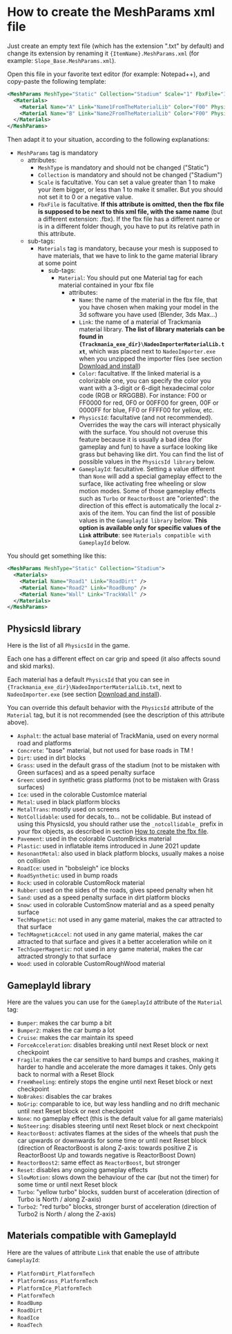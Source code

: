 # How to create the MeshParams xml file

Just create an empty text file (which has the extension ".txt" by default) and change its extension by renaming it `{ItemName}.MeshParams.xml` (for example: `Slope_Base.MeshParams.xml`).

Open this file in your favorite text editor (for example: Notepad++), and copy-paste the following template:

```xml
<MeshParams MeshType="Static" Collection="Stadium" Scale="1" FbxFile="ItemName.fbx">
  <Materials>
    <Material Name="A" Link="Name1FromTheMaterialLib" Color="F00" PhysicsId="Name1FromThePhysicsIdLib" GameplayId="Name1FromTheGameplayIdLib" />
    <Material Name="B" Link="Name2FromTheMaterialLib" Color="F00" PhysicsId="Name2FromThePhysicsIdLib" GameplayId="Name2FromTheGameplayIdLib" />
  </Materials>
</MeshParams>
```

Then adapt it to your situation, according to the following explanations:

- `MeshParams` tag is mandatory
  - attributes:
    - `MeshType` is mandatory and should not be changed ("Static")
    - `Collection` is mandatory and should not be changed ("Stadium")
    - `Scale` is facultative. You can set a value greater than 1 to make your item bigger, or less than 1 to make it smaller. But you should not set it to 0 or a negative value.
    - `FbxFile` is facultative. **If this attribute is omitted, then the fbx file is supposed to be next to this xml file, with the same name** (but a different extension: .fbx). If the fbx file has a different name or is in a different folder though, you have to put its relative path in this attribute.
  - sub-tags:
    - `Materials` tag is mandatory, because your mesh is supposed to have materials, that we have to link to the game material library at some point
      - sub-tags:
        - `Material`: You should put one Material tag for each material contained in your fbx file
          - attributes:
            - `Name`: the name of the material in the fbx file, that you have chosen when making your model in the 3d software you have used (Blender, 3ds Max...)
            - `Link`: the name of a material of Trackmania material library. **The list of library materials can be found in `{Trackmania_exe_dir}\NadeoImporterMaterialLib.txt`**, which was placed next to `NadeoImporter.exe` when you unzipped the importer files (see section [Download and install])
            - `Color`: facultative. If the linked material is a colorizable one, you can specify the color you want with a 3-digit or 6-digit hexadecimal color code (RGB or RRGGBB). For instance: F00 or FF0000 for red, 0F0 or 00FF00 for green, 00F or 0000FF for blue, FF0 or FFFF00 for yellow, etc.
            - `PhysicsId`: facultative (and not recommended). Overrides the way the cars will interact physically with the surface. You should not overuse this feature because it is usually a bad idea (for gameplay and fun) to have a surface looking like grass but behaving like dirt. You can find the list of possible values in the `PhysicsId library` below.
            - `GameplayId`: facultative. Setting a value different than `None` will add a special gameplay effect to the surface, like activating free wheeling or slow motion modes. Some of those gameplay effects such as `Turbo` or `ReactorBoost` are "oriented": the direction of this effect is automatically the local z-axis of the item. You can find the list of possible values in the `GameplayId library` below. **This option is available only for specific values of the `Link` attribute**: see `Materials compatible with GameplayId` below.

You should get something like this:

```xml
<MeshParams MeshType="Static" Collection="Stadium">
  <Materials>
    <Material Name="Road1" Link="RoadDirt" />
    <Material Name="Road2" Link="RoadBump" />
    <Material Name="Wall" Link="TrackWall" />
  </Materials>
</MeshParams>
```

## PhysicsId library

Here is the list of all `PhysicsId` in the game.

Each one has a different effect on car grip and speed (it also affects sound and skid marks).

Each material has a default `PhysicsId` that you can see in `{Trackmania_exe_dir}\NadeoImporterMaterialLib.txt`, next to `NadeoImporter.exe` (see section [Download and install]).

You can override this default behavior with the `PhysicsId` attribute of the `Material` tag, but it is not recommended (see the description of this attribute above).

- `Asphalt`: the actual base material of TrackMania, used on every normal road and platforms
- `Concrete`: "base" material, but not used for base roads in TM !
- `Dirt`: used in dirt blocks
- `Grass`: used in the default grass of the stadium (not to be mistaken with Green surfaces) and as a speed penalty surface
- `Green`: used in synthetic grass platforms (not to be mistaken with Grass surfaces)
- `Ice`: used in the colorable CustomIce material
- `Metal`: used in black platform blocks
- `MetalTrans`: mostly used on screens
- `NotCollidable`: used for decals, to... not be collidable. But instead of using this PhysicsId, you should rather use the `_notcollidable_` prefix in your fbx objects, as described in section [How to create the fbx file].
- `Pavement`: used in the colorable CustomBricks material
- `Plastic`: used in inflatable items introduced in June 2021 update
- `ResonantMetal`: also used in black platform blocks, usually makes a noise on collision
- `RoadIce`: used in "bobsleigh" ice blocks
- `RoadSynthetic`: used in bump roads
- `Rock`: used in colorable CustomRock material
- `Rubber`: used on the sides of the roads, gives speed penalty when hit
- `Sand`: used as a speed penalty surface in dirt platform blocks
- `Snow`: used in colorable CustomSnow material and as a speed penalty surface
- `TechMagnetic`: not used in any game material, makes the car attracted to that surface
- `TechMagneticAccel`: not used in any game material, makes the car attracted to that surface and gives it a better acceleration while on it
- `TechSuperMagnetic`: not used in any game material, makes the car attracted strongly to that surface
- `Wood`: used in colorable CustomRoughWood material

## GameplayId library

Here are the values you can use for the `GameplayId` attribute of the `Material` tag:

- `Bumper`: makes the car bump a bit
- `Bumper2`: makes the car bump a lot
- `Cruise`: makes the car maintain its speed
- `ForceAcceleration`: disables breaking until next Reset block or next checkpoint
- `Fragile`: makes the car sensitive to hard bumps and crashes, making it harder to handle and accelerate the more damages it takes. Only gets back to normal with a Reset Block
- `FreeWheeling`: entirely stops the engine until next Reset block or next checkpoint
- `NoBrakes`: disables the car brakes
- `NoGrip`: comparable to ice, but way less handling and no drift mechanic until next Reset block or next checkpoint
- `None`: no gameplay effect (this is the default value for all game materials)
- `NoSteering`: disables steering until next Reset block or next checkpoint
- `ReactorBoost`: activates flames at the sides of the wheels that push the car upwards or downwards for some time or until next Reset block (direction of ReactorBoost is along Z-axis: towards positive Z is ReactorBoost Up and towards negative is ReactorBoost Down)
- `ReactorBoost2`: same effect as `ReactorBoost`, but stronger
- `Reset`: disables any ongoing gameplay effects
- `SlowMotion`: slows down the behaviour of the car (but not the timer) for some time or until next Reset block
- `Turbo`: "yellow turbo" blocks, sudden burst of acceleration (direction of Turbo is North / along Z-axis)
- `Turbo2`: "red turbo" blocks, stronger burst of acceleration (direction of Turbo2 is North / along the Z-axis)

## Materials compatible with GameplayId

Here are the values of attribute `Link` that enable the use of attribute `GameplayId`:

- `PlatformDirt_PlatformTech`
- `PlatformGrass_PlatformTech`
- `PlatformIce_PlatformTech`
- `PlatformTech`
- `RoadBump`
- `RoadDirt`
- `RoadIce`
- `RoadTech`

[Download and install]: ../01-download-and-install/
[How to create the fbx file]: ../03-how-to-create-the-fbx-file/
